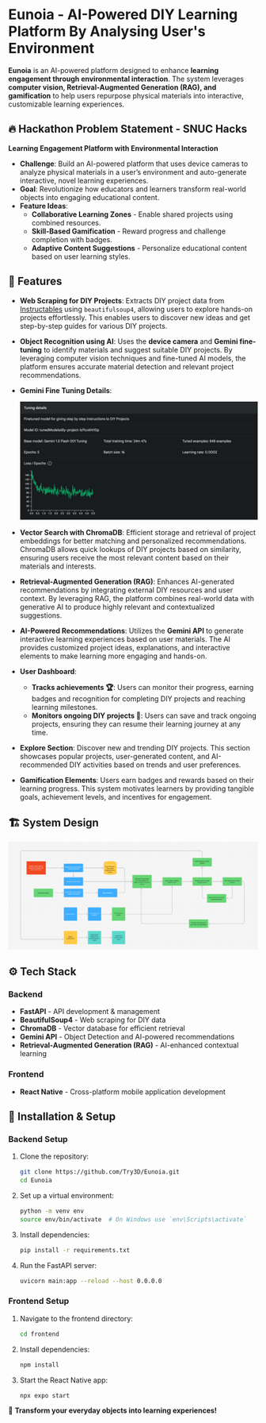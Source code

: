 # Eunoia - AI-Powered DIY Learning Platform By Analysing User's Environment

**Eunoia** is an AI-powered platform designed to enhance **learning engagement through environmental interaction**. The system leverages **computer vision, Retrieval-Augmented Generation (RAG), and gamification** to help users repurpose physical materials into interactive, customizable learning experiences.

## 🔥 Hackathon Problem Statement - SNUC Hacks
**Learning Engagement Platform with Environmental Interaction**

- **Challenge**: Build an AI-powered platform that uses device cameras to analyze physical materials in a user’s environment and auto-generate interactive, novel learning experiences.
- **Goal**: Revolutionize how educators and learners transform real-world objects into engaging educational content.
- **Feature Ideas**:
  - **Collaborative Learning Zones** - Enable shared projects using combined resources.
  - **Skill-Based Gamification** - Reward progress and challenge completion with badges.
  - **Adaptive Content Suggestions** - Personalize educational content based on user learning styles.

## 🌟 Features
- **Web Scraping for DIY Projects**: Extracts DIY project data from [Instructables](https://www.instructables.com/) using `beautifulsoup4`, allowing users to explore hands-on projects effortlessly. This enables users to discover new ideas and get step-by-step guides for various DIY projects.

- **Object Recognition using AI**: Uses the **device camera** and **Gemini fine-tuning** to identify materials and suggest suitable DIY projects. By leveraging computer vision techniques and fine-tuned AI models, the platform ensures accurate material detection and relevant project recommendations.
- **Gemini Fine Tuning Details**:
  
  ![System Design](./assets/Finetuning_Gemini.jpeg)

- **Vector Search with ChromaDB**: Efficient storage and retrieval of project embeddings for better matching and personalized recommendations. ChromaDB allows quick lookups of DIY projects based on similarity, ensuring users receive the most relevant content based on their materials and interests.

- **Retrieval-Augmented Generation (RAG)**: Enhances AI-generated recommendations by integrating external DIY resources and user context. By leveraging RAG, the platform combines real-world data with generative AI to produce highly relevant and contextualized suggestions.

- **AI-Powered Recommendations**: Utilizes the **Gemini API** to generate interactive learning experiences based on user materials. The AI provides customized project ideas, explanations, and interactive elements to make learning more engaging and hands-on.

- **User Dashboard**:
  - **Tracks achievements 🏆**: Users can monitor their progress, earning badges and recognition for completing DIY projects and reaching learning milestones.
  - **Monitors ongoing DIY projects 📌**: Users can save and track ongoing projects, ensuring they can resume their learning journey at any time.

- **Explore Section**: Discover new and trending DIY projects. This section showcases popular projects, user-generated content, and AI-recommended DIY activities based on trends and user preferences.

- **Gamification Elements**: Users earn badges and rewards based on their learning progress. This system motivates learners by providing tangible goals, achievement levels, and incentives for engagement.

## 🏗️ System Design

![System Design](./assets/Design.png)

## ⚙️ Tech Stack
### **Backend**
- **FastAPI** - API development & management
- **BeautifulSoup4** - Web scraping for DIY data
- **ChromaDB** - Vector database for efficient retrieval
- **Gemini API** - Object Detection and AI-powered recommendations
- **Retrieval-Augmented Generation (RAG)** - AI-enhanced contextual learning

### **Frontend**
- **React Native** - Cross-platform mobile application development

## 🚀 Installation & Setup
### **Backend Setup**
1. Clone the repository:
   ```sh
   git clone https://github.com/Try3D/Eunoia.git
   cd Eunoia
   ```
2. Set up a virtual environment:
   ```sh
   python -m venv env
   source env/bin/activate  # On Windows use `env\Scripts\activate`
   ```
3. Install dependencies:
   ```sh
   pip install -r requirements.txt
   ```
4. Run the FastAPI server:
   ```sh
   uvicorn main:app --reload --host 0.0.0.0
   ```

### **Frontend Setup**
1. Navigate to the frontend directory:
   ```sh
   cd frontend
   ```
2. Install dependencies:
   ```sh
   npm install
   ```
3. Start the React Native app:
   ```sh
   npx expo start
   ```


🚀 **Transform your everyday objects into learning experiences!**

